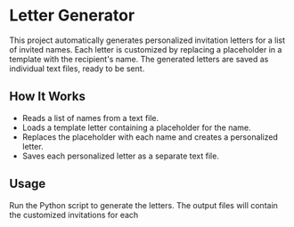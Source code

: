 # Letter Generator

This project automatically generates personalized invitation letters for a list of invited names. Each letter is customized by replacing a placeholder in a template with the recipient's name. The generated letters are saved as individual text files, ready to be sent.

## How It Works

- Reads a list of names from a text file.
- Loads a template letter containing a placeholder for the name.
- Replaces the placeholder with each name and creates a personalized letter.
- Saves each personalized letter as a separate text file.

## Usage

Run the Python script to generate the letters. The output files will contain the customized invitations for each
